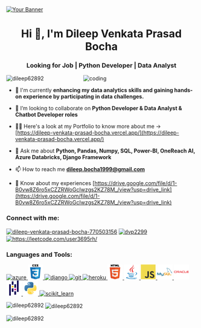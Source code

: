 <a href="https://github.com/Dileep62892">
    <img src="https://www.galtechlearning.com/wp-content/uploads/2023/01/first.gif" alt="Your Banner" width="1000" >
</a>
<h1 align="center">Hi 👋, I'm Dileep Venkata Prasad Bocha</h1>
<h3 align="center">Looking for Job | Python Developer | Data Analyst</h3>
<img align="right" alt="coding" width="300" src="https://camo.githubusercontent.com/10b2d4e80487e1d9cd086ce8619e15740a1bd22c6462f6be13df93ee684deb7b/68747470733a2f2f616e616c7974696373696e6469616d61672e636f6d2f77702d636f6e74656e742f75706c6f6164732f323031382f31322f646576656c6f7065722d6472696262626c652e676966">


<p align="left"> <img src="https://komarev.com/ghpvc/?username=dileep62892&label=Profile%20views&color=0e75b6&style=flat" alt="dileep62892" /> </p>

- 🌱 I'm currently **enhancing my data analytics skills and gaining hands-on experience by participating in data challenges.**

- 👯 I’m looking to collaborate on **Python Developer & Data Analyst & Chatbot Developer roles**

- 👨‍💻 Here's a look at my Portfolio to know more about me -> [https://dileep-venkata-prasad-bocha.vercel.app/](https://dileep-venkata-prasad-bocha.vercel.app/)

- 💬 Ask me about **Python, Pandas, Numpy, SQL, Power-BI, OneReach AI, Azure Databricks, Django Framework**

- 📫 How to reach me **dileep.bocha1999@gmail.com**

- 📄 Know about my experiences [https://drive.google.com/file/d/1-B0vw8Z6ro5xCZZRWoGcIwzgs2KZ78M_/view?usp=drive_link](https://drive.google.com/file/d/1-B0vw8Z6ro5xCZZRWoGcIwzgs2KZ78M_/view?usp=drive_link)

<h3 align="left">Connect with me:</h3>
<p align="left">
<a href="https://linkedin.com/in/dileepbocha" target="blank"><img align="center" src="https://raw.githubusercontent.com/rahuldkjain/github-profile-readme-generator/master/src/images/icons/Social/linked-in-alt.svg" alt="dileep-venkata-prasad-bocha-770503156" height="30" width="40" /></a>
<a href="https://www.hackerrank.com/dvp2299" target="blank"><img align="center" src="https://raw.githubusercontent.com/rahuldkjain/github-profile-readme-generator/master/src/images/icons/Social/hackerrank.svg" alt="dvp2299" height="30" width="40" /></a>
<a href="https://www.leetcode.com/https://leetcode.com/user3695rh/" target="blank"><img align="center" src="https://raw.githubusercontent.com/rahuldkjain/github-profile-readme-generator/master/src/images/icons/Social/leet-code.svg" alt="https://leetcode.com/user3695rh/" height="30" width="40" /></a>
</p>

<h3 align="left">Languages and Tools:</h3>
<p align="left"> <a href="https://azure.microsoft.com/en-in/" target="_blank" rel="noreferrer"> <img src="https://www.vectorlogo.zone/logos/microsoft_azure/microsoft_azure-icon.svg" alt="azure" width="40" height="40"/> </a> <a href="https://www.w3schools.com/css/" target="_blank" rel="noreferrer"> <img src="https://raw.githubusercontent.com/devicons/devicon/master/icons/css3/css3-original-wordmark.svg" alt="css3" width="40" height="40"/> </a> <a href="https://www.djangoproject.com/" target="_blank" rel="noreferrer"> <img src="https://cdn.worldvectorlogo.com/logos/django.svg" alt="django" width="40" height="40"/> </a> <a href="https://git-scm.com/" target="_blank" rel="noreferrer"> <img src="https://www.vectorlogo.zone/logos/git-scm/git-scm-icon.svg" alt="git" width="40" height="40"/> </a> <a href="https://heroku.com" target="_blank" rel="noreferrer"> <img src="https://www.vectorlogo.zone/logos/heroku/heroku-icon.svg" alt="heroku" width="40" height="40"/> </a> <a href="https://www.w3.org/html/" target="_blank" rel="noreferrer"> <img src="https://raw.githubusercontent.com/devicons/devicon/master/icons/html5/html5-original-wordmark.svg" alt="html5" width="40" height="40"/> </a> <a href="https://www.java.com" target="_blank" rel="noreferrer"> <img src="https://raw.githubusercontent.com/devicons/devicon/master/icons/java/java-original.svg" alt="java" width="40" height="40"/> </a> <a href="https://developer.mozilla.org/en-US/docs/Web/JavaScript" target="_blank" rel="noreferrer"> <img src="https://raw.githubusercontent.com/devicons/devicon/master/icons/javascript/javascript-original.svg" alt="javascript" width="40" height="40"/> </a> <a href="https://www.mysql.com/" target="_blank" rel="noreferrer"> <img src="https://raw.githubusercontent.com/devicons/devicon/master/icons/mysql/mysql-original-wordmark.svg" alt="mysql" width="40" height="40"/> </a> <a href="https://www.oracle.com/" target="_blank" rel="noreferrer"> <img src="https://raw.githubusercontent.com/devicons/devicon/master/icons/oracle/oracle-original.svg" alt="oracle" width="40" height="40"/> </a> <a href="https://pandas.pydata.org/" target="_blank" rel="noreferrer"> <img src="https://raw.githubusercontent.com/devicons/devicon/2ae2a900d2f041da66e950e4d48052658d850630/icons/pandas/pandas-original.svg" alt="pandas" width="40" height="40"/> </a> <a href="https://www.python.org" target="_blank" rel="noreferrer"> <img src="https://raw.githubusercontent.com/devicons/devicon/master/icons/python/python-original.svg" alt="python" width="40" height="40"/> </a> <a href="https://scikit-learn.org/" target="_blank" rel="noreferrer"> <img src="https://upload.wikimedia.org/wikipedia/commons/0/05/Scikit_learn_logo_small.svg" alt="scikit_learn" width="40" height="40"/> </a> </p>

<p><img align="left" src="https://github-readme-stats.vercel.app/api/top-langs?username=dileep62892&show_icons=true&locale=en&layout=compact" alt="dileep62892" /></p>

<p>&nbsp;<img align="center" src="https://github-readme-stats.vercel.app/api?username=dileep62892&show_icons=true&locale=en" alt="dileep62892" /></p>

<p><img align="center" src="https://github-readme-streak-stats.herokuapp.com/?user=dileep62892&" alt="dileep62892" /></p>

